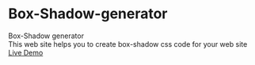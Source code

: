 # Box-Shadow-generator
Box-Shadow generator<br>
This web site helps you to create box-shadow css code for your web site
<a href='https://arman-sahakyan.github.io/Box-Shadow-generator/build/index.html'>Live Demo</a>
